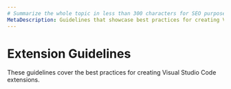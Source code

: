 ```yaml
---
# Summarize the whole topic in less than 300 characters for SEO purpose
MetaDescription: Guidelines that showcase best practices for creating Visual Studio Code extensions.
---
```


# Extension Guidelines

These guidelines cover the best practices for creating Visual Studio Code extensions.